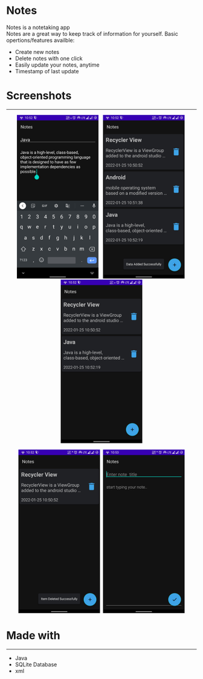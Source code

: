 # Notes
<p>
	Notes is a notetaking app<br/>
	Notes are a great way to keep track of information for yourself.
	Basic opertions/features availble:
	<ul>
		<li>Create new notes</li>
		<li>Delete notes with one click</li>
		<li>Easily update your notes, anytime</li>
		<li>Timestamp of last update</li>
	</ul>
</p>
<h1>Screenshots</h1>
<hr>
<p align="center">
<img src = "Screenshots/Screenshot_20220125-105218519.jpg" width=216> &nbsp;
<img src = "Screenshots/Screenshot_20220125-105223023.jpg" width=216>&nbsp;
<img src = "Screenshots/Screenshot_20220125-105233176.jpg" width=216>
	</p>
	<p  align="center">
<img src = "Screenshots/Screenshot_20220125-105240704.jpg" width=216>&nbsp;
<img src = "Screenshots/Screenshot_20220125-105311924.jpg" width=216></p>
<h1>Made with</h1>
<hr>
<p>
	<ul>
		<li>Java</li>
		<li>SQLite Database</li>
		<li>xml</li>
	</ul>
</p>

